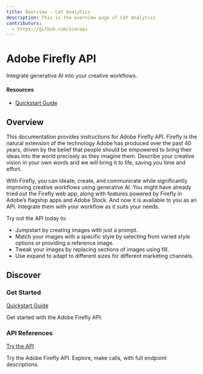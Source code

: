 ```yaml
---
title: Overview - Cat Analytics
description: This is the overview page of Cat Analytics
contributors:
  - https://github.com/icaraps 
---
```


<Hero slots="heading, text"/>

# Adobe Firefly API

Integrate generative AI into your creative workflows.

<Resources slots="heading, links"/>

#### Resources

* [Quickstart Guide](./guides/)


## Overview

This documentation provides instructions for Adobe Firefly API. Firefly is the natural extension of the technology Adobe has produced over the past 40 years, driven by the belief that people should be empowered to bring their ideas into the world precisely as they imagine them. Describe your creative vision in your own words and we will bring it to life, saving you time and effort.

With Firefly, you can ideate, create, and communicate while significantly improving creative workflows using generative AI. You might have already tried out the Firefly web app, along with features powered by Firefly in Adobe’s flagship apps and Adobe Stock. And now it is available to you as an API. Integrate them with your workflow as it suits your needs.

Try out the API today to:

- Jumpstart by creating images with just a prompt.
- Match your images with a specific style by selecting from varied style options or providing a reference image.
- Tweak your images by replacing sections of images using fill.
- Use expand to adapt to different sizes for different marketing channels.


## Discover

<DiscoverBlock width="100%" slots="heading, link, text"/>

### Get Started

[Quickstart Guide](guides/)

Get started with the Adobe Firefly API.

<DiscoverBlock width="100%" slots="heading, link, text"/>

### API References

[Try the API](api/)

Try the Adobe Firefly API. Explore, make calls, with full endpoint descriptions.
